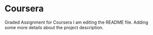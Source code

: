 # Coursera
Graded Assignment for Coursera
I am editing the README file.
Adding some more details about the project description.
